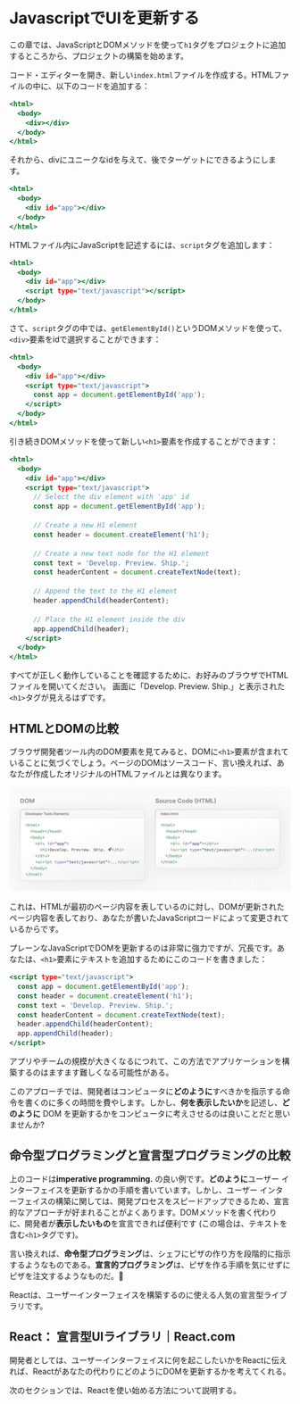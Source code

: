 # JavascriptでUIを更新する
この章では、JavaScriptとDOMメソッドを使って`h1`タグをプロジェクトに追加するところから、プロジェクトの構築を始めます。

コード・エディターを開き、新しい`index.html`ファイルを作成する。HTMLファイルの中に、以下のコードを追加する：
```index.html
<html>
  <body>
    <div></div>
  </body>
</html>
```
それから、divにユニークなidを与えて、後でターゲットにできるようにします。
```index.html
<html>
  <body>
    <div id="app"></div>
  </body>
</html>
```
HTMLファイル内にJavaScriptを記述するには、`script`タグを追加します：
```index.html
<html>
  <body>
    <div id="app"></div>
    <script type="text/javascript"></script>
  </body>
</html>
```
さて、`script`タグの中では、`getElementById()`というDOMメソッドを使って、`<div>`要素をidで選択することができます：
```index.html
<html>
  <body>
    <div id="app"></div>
    <script type="text/javascript">
      const app = document.getElementById('app');
    </script>
  </body>
</html>
```
引き続きDOMメソッドを使って新しい`<h1>`要素を作成することができます：
```index.html
<html>
  <body>
    <div id="app"></div>
    <script type="text/javascript">
      // Select the div element with 'app' id
      const app = document.getElementById('app');
 
      // Create a new H1 element
      const header = document.createElement('h1');
 
      // Create a new text node for the H1 element
      const text = 'Develop. Preview. Ship.';
      const headerContent = document.createTextNode(text);
 
      // Append the text to the H1 element
      header.appendChild(headerContent);
 
      // Place the H1 element inside the div
      app.appendChild(header);
    </script>
  </body>
</html>
```
すべてが正しく動作していることを確認するために、お好みのブラウザでHTMLファイルを開いてください。
画面に「Develop. Preview. Ship.」と表示された`<h1>`タグが見えるはずです。

## HTMLとDOMの比較
ブラウザ開発者ツール内のDOM要素を見てみると、DOMに`<h1>`要素が含まれていることに気づくでしょう。ページのDOMはソースコード、言い換えれば、あなたが作成したオリジナルのHTMLファイルとは異なります。
<p aling="center">
    <img src="asset/03_1_learn-dom-and-source.jpg"/>
</p>
これは、HTMLが最初のページ内容を表しているのに対し、DOMが更新されたページ内容を表しており、あなたが書いたJavaScriptコードによって変更されているからです。

プレーンなJavaScriptでDOMを更新するのは非常に強力ですが、冗長です。あなたは、`<h1>`要素にテキストを追加するためにこのコードを書きました：
```index.html
<script type="text/javascript">
  const app = document.getElementById('app');
  const header = document.createElement('h1');
  const text = 'Develop. Preview. Ship.';
  const headerContent = document.createTextNode(text);
  header.appendChild(headerContent);
  app.appendChild(header);
</script>
```
アプリやチームの規模が大きくなるにつれて、この方法でアプリケーションを構築するのはますます難しくなる可能性がある。

このアプローチでは、開発者はコンピュータに**どのように**すべきかを指示する命令を書くのに多くの時間を費やします。しかし、**何を表示したいか**を記述し、**どのように** DOM を更新するかをコンピュータに考えさせるのは良いことだと思いませんか?
## 命令型プログラミングと宣言型プログラミングの比較
上のコードは**imperative programming.** の良い例です。**どのように**ユーザー インターフェイスを更新するかの手順を書いています。しかし、ユーザー インターフェイスの構築に関しては、開発プロセスをスピードアップできるため、宣言的なアプローチが好まれることがよくあります。DOMメソッドを書く代わりに、開発者が**表示したいもの**を宣言できれば便利です (この場合は、テキストを含む`<h1>`タグです)。

言い換えれば、**命令型プログラミング**は、シェフにピザの作り方を段階的に指示するようなものである。**宣言的プログラミング**は、ピザを作る手順を気にせずにピザを注文するようなものだ。🍕

Reactは、ユーザーインターフェイスを構築するのに使える人気の宣言型ライブラリです。
## React： 宣言型UIライブラリ｜React.com
開発者としては、ユーザーインターフェイスに何を起こしたいかをReactに伝えれば、Reactがあなたの代わりにどのようにDOMを更新するかを考えてくれる。

次のセクションでは、Reactを使い始める方法について説明する。